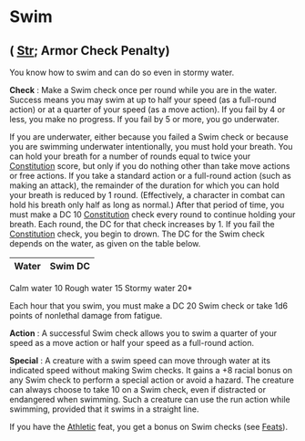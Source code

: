 # Swim

## ( [Str](../gettingStarted.html#_strength); Armor Check Penalty)

You know how to swim and can do so even in stormy water.

**Check** : Make a Swim check once per round while you are in the water. Success means you may swim at up to half your speed (as a full-round action) or at a quarter of your speed (as a move action). If you fail by 4 or less, you make no progress. If you fail by 5 or more, you go underwater.

If you are underwater, either because you failed a Swim check or because you are swimming underwater intentionally, you must hold your breath. You can hold your breath for a number of rounds equal to twice your [Constitution](../gettingStarted.html#_constitution) score, but only if you do nothing other than take move actions or free actions. If you take a standard action or a full-round action (such as making an attack), the remainder of the duration for which you can hold your breath is reduced by 1 round. (Effectively, a character in combat can hold his breath only half as long as normal.) After that period of time, you must make a DC 10 [Constitution](../gettingStarted.html#_constitution) check every round to continue holding your breath. Each round, the DC for that check increases by 1. If you fail the [Constitution](../gettingStarted.html#_constitution) check, you begin to drown. The DC for the Swim check depends on the water, as given on the table below.

| Water | Swim DC |
| --- | --- |
<tbody>
<tr class="odd">
<td>Calm water</td>
<td>10</td>
</tr>
<tr class="even">
<td>Rough water</td>
<td>15</td>
</tr>
<tr class="odd">
<td>Stormy water</td>
<td>20*</td>
</tr>
</tbody>

Each hour that you swim, you must make a DC 20 Swim check or take 1d6 points of nonlethal damage from fatigue.

**Action** : A successful Swim check allows you to swim a quarter of your speed as a move action or half your speed as a full-round action.

**Special** : A creature with a swim speed can move through water at its indicated speed without making Swim checks. It gains a +8 racial bonus on any Swim check to perform a special action or avoid a hazard. The creature can always choose to take 10 on a Swim check, even if distracted or endangered when swimming. Such a creature can use the run action while swimming, provided that it swims in a straight line.

If you have the [Athletic](../feats.html#_athletic) feat, you get a bonus on Swim checks (see [Feats](../feats.html)).

